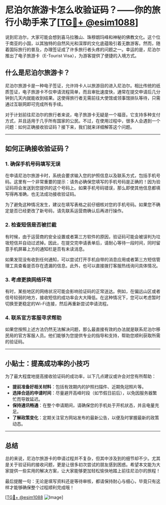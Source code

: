 # 尼泊尔旅游卡怎么收验证码？——你的旅行小助手来了[[TG💪+ @esim1088](https://t.me/s/esim1088)]

说到尼泊尔，大家可能会想到喜马拉雅山、珠穆朗玛峰和神秘的佛教文化。这个位于南亚的小国，以其独特的自然风光和深厚的文化底蕴吸引着无数游客。然而，随着国际旅行的普及，办理签证成了许多旅行者头疼的问题之一。幸运的是，尼泊尔推出了电子旅游卡（E-Tourist Visa），为游客提供了便捷的入境方式。

## 什么是尼泊尔旅游卡？

尼泊尔旅游卡是一种电子签证，允许持卡人以旅游目的进入尼泊尔。相比传统的纸质签证，电子旅游卡不仅申请流程简单，而且审批速度快，通常在提交申请后几分钟到几天内就能收到结果。这使得旅行者无需前往大使馆或领事馆排队等待，只需通过互联网即可完成所有手续。

对于计划前往尼泊尔的旅行者来说，电子旅游卡无疑是一个福音。它支持多种支付方式，并且适用于几乎所有国家的公民。不过，在使用过程中，很多人会遇到一个问题：如何正确接收验证码？接下来，我们就来详细解答这个问题。

---

## 如何正确接收验证码？

### 1. 确保手机号码填写无误

在申请尼泊尔旅游卡时，系统会要求输入您的护照信息以及联系方式，包括手机号码。这里有一个非常重要的提示：请务必确保您填写的手机号码是正确的！因为验证码将会发送到您提供的这个号码上。如果手机号码错误，那么即使其他信息都填写得再准确，也无法成功接收验证码。

为了避免这种情况发生，建议在填写表格之前仔细核对您的手机号码。如果您不确定是否已经更改了新号码，请先联系运营商确认后再进行操作。

### 2. 检查短信是否被拦截

有时候，由于运营商的安全设置或者第三方软件的原因，验证码可能会被误判为垃圾短信并自动过滤掉。因此，在提交完申请表单后，请耐心等待一段时间，同时留意手机屏幕上方的通知栏是否有未读消息。

如果发现没有收到任何通知，可以尝试打开手机自带的消息应用或者第三方短信管理工具查看是否存在遗漏的信息。此外，也可以直接拨打客服热线询问具体情况。

### 3. 考虑更换网络环境

有时，某些地区的网络状况可能会影响验证码的正常送达。例如，在偏远山区或者信号较弱的地方，接收短信的成功率会大大降低。在这种情况下，您可以考虑暂时切换至更稳定的Wi-Fi连接，然后再重新尝试申请流程。

### 4. 联系官方客服寻求帮助

如果您按照上述方法仍然无法解决问题，那么最直接有效的办法就是联系尼泊尔移民局的官方客服人员。他们能够为您提供专业的指导和支持，帮助您顺利获取所需的验证码。

---

## 小贴士：提高成功率的小技巧

为了最大程度地提高接收验证码的成功率，以下几点建议或许会对您有所帮助：

- **提前准备好相关材料**：包括有效期内的护照扫描件、近期免冠照片等。
- **选择合适的申请时间**：尽量避开高峰时段（如节假日前后），以免因服务器繁忙而导致延迟。
- **保持通讯畅通**：在整个申请期间，请确保您的手机处于开机状态，并且电量充足。
- **了解政策变化**：定期关注官方网站发布的最新公告，以便及时掌握最新的政策动态。

---

## 总结

总的来说，尼泊尔旅游卡的申请过程并不复杂，但其中涉及到的细节却不少。尤其是关于验证码的接收问题，更是让很多初次尝试的朋友感到困惑。希望本文能为大家提供一些实用的解决方案，让大家能够更加轻松愉快地踏上前往尼泊尔的旅程！

最后提醒一句：无论是填写资料还是等待审核，都请保持耐心与细心，毕竟只有这样才能够确保整个过程顺利完成哦！

[[TG💪+ @esim1088](https://t.me/s/esim1088) ![Image](https://i.postimg.cc/4NQfJmqS/Snipaste-2025-05-13-00-14-12.png)]
